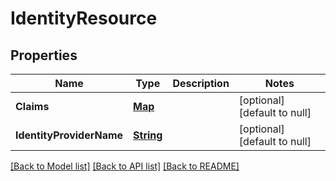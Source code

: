 # IdentityResource
## Properties

Name | Type | Description | Notes
------------ | ------------- | ------------- | -------------
**Claims** | [**Map**](IdentityClaimResource.md) |  | [optional] [default to null]
**IdentityProviderName** | [**String**](string.md) |  | [optional] [default to null]

[[Back to Model list]](../README.md#documentation-for-models) [[Back to API list]](../README.md#documentation-for-api-endpoints) [[Back to README]](../README.md)

